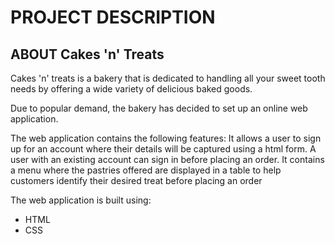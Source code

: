 PROJECT DESCRIPTION
========================================
ABOUT Cakes 'n' Treats
------------------------------------------
Cakes 'n' treats is a bakery that is dedicated to handling all your sweet tooth needs by offering a wide variety of delicious baked goods.

Due to popular demand, the bakery has decided to set up an online web application.

The web application contains the following features:
It allows a user to sign up for an account where their details will be captured using a html form.
A user with an existing account can sign in before placing an order.
It contains a menu where the pastries offered are displayed in a table to help customers identify their desired treat before placing an order

The web application is built using:
<ul>
  <li>HTML</li>
  <li>CSS</li>
</ul>

